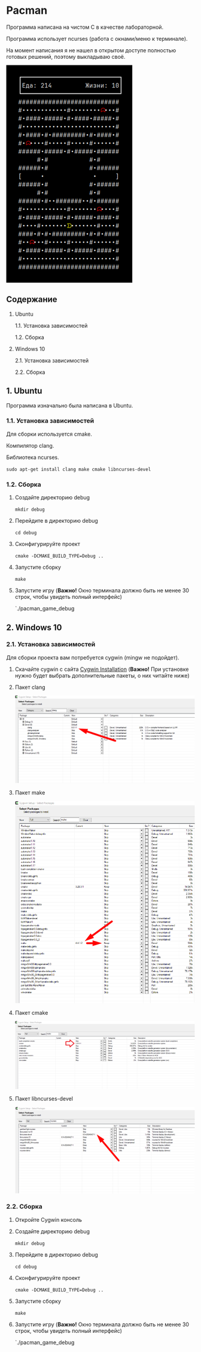 # Pacman

Программа написана на чистом C в качестве лабораторной. 

Программа использует ncurses (работа с окнами/меню к терминале).

На момент написания я не нашел в открытом доступе полностью готовых решений, поэтому выкладываю своё.



![](assets/2025-02-23-23-54-05-Screenshot%20from%202025-02-23%2023-53-40.png)

## Содержание

1. Ubuntu 
   
   1.1. Установка зависимостей
   
   1.2. Сборка

2. Windows 10
   
   2.1. Установка зависимостей
   
   2.2. Сборка

## 1. Ubuntu

Программа изначально была написана в Ubuntu.

### 1.1. Установка зависимостей

Для сборки используется cmake.

Компилятор clang.

Библиотека ncurses.

`sudo apt-get install clang make cmake libncurses-devel`

### 1.2. Сборка

1. Создайте директорию debug
   
   `mkdir debug`

2. Перейдите в директорию debug
   
   `cd debug`

3. Сконфигурируйте проект
   
   `cmake -DCMAKE_BUILD_TYPE=Debug ..`

4. Запустите сборку
   
   `make`

5. Запустите игру (**Важно!** Окно терминала должно быть не менее 30 строк, чтобы увидеть полный интерфейс)
   
   `./pacman_game_debug

## 2. Windows 10

### 2.1. Установка зависимостей

Для сборки проекта вам потребуется cygwin (mingw не подойдет).

1. Скачайте cygwin с сайта [Cygwin Installation](https://www.cygwin.com/install.html) (**Важно!** При установке нужно будет выбрать дополнительные пакеты, о них читайте ниже)

2. Пакет clang
   
   ![](assets/2025-02-18-14-32-55-image.png)

3. Пакет make
   
   ![](assets/2025-02-18-14-33-42-image.png)

4. Пакет cmake
   
   ![](assets/2025-02-18-14-33-54-image.png)

5. Пакет libncurses-devel
   
   ![](assets/2025-02-18-14-34-04-image.png)

### 2.2. Сборка

1. Откройте Cygwin консоль

2. Создайте директорию debug
   
   `mkdir debug`

3. Перейдите в директорию debug
   
   `cd debug`

4. Сконфигурируйте проект
   
   `cmake -DCMAKE_BUILD_TYPE=Debug ..`

5. Запустите сборку
   
   `make`

6. Запустите игру (**Важно!** Окно терминала должно быть не менее 30 строк, чтобы увидеть полный интерфейс)
   
   `./pacman_game_debug
